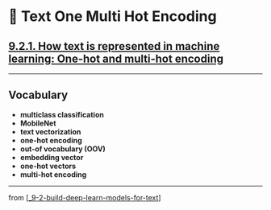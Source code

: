 # 🧬 Text One Multi Hot Encoding

## [**9.2.1.** How text is represented in machine learning: One-hot and multi-hot encoding](https://livebook.manning.com/book/deep-learning-with-javascript/chapter-9/98)

---

## **Vocabulary**

- **multiclass classification**
- **MobileNet**
- **text vectorization**
- **one-hot encoding**
- **out-of vocabulary (OOV)**
- **embedding vector**
- **one-hot vectors**
- **multi-hot encoding**

---

from [[_9-2-build-deep-learn-models-for-text]]

[//begin]: # "Autogenerated link references for markdown compatibility"
[_9-2-build-deep-learn-models-for-text]: _9-2-build-deep-learn-models-for-text.md "🧬 Text Deep Learn Models"
[//end]: # "Autogenerated link references"
